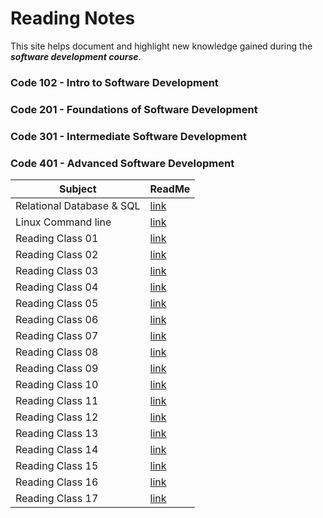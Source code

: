 
 # Reading Notes 

 This site helps document and highlight new knowledge gained during the ***software development course***.


### Code 102 - Intro to Software Development
### Code 201 - Foundations of Software Development
### Code 301 - Intermediate Software Development
### Code 401 - Advanced Software Development



| Subject        | ReadMe                          |
|---------------|---------------------------------|
| Relational Database & SQL | [link](./Relational%20Database/README.md) |
| Linux Command line | [link](./Linux%20Command%20line/README.md) |
| Reading Class 01 | [link](./ReadingC1/README.md) |
| Reading Class 02  | [link](./ReadingC2/README.md) |
| Reading Class 03  | [link](./ReadingC3/README.md) |
| Reading Class 04  | [link](./ReadingC4/README.md) |
| Reading Class 05  | [link](https://malakodtalla.github.io/reading-notes/ReadingC5/) |
| Reading Class 06  | [link](./ReadingC6/README.md) |
| Reading Class 07  | [link](https://malakodtalla.github.io/reading-notes/ReadingC7/) |
| Reading Class 08  | [link](https://malakodtalla.github.io/reading-notes/ReadingC8/) |
| Reading Class 09  | [link](https://malakodtalla.github.io/reading-notes/ReadingC9/) |
| Reading Class 10  | [link](https://malakodtalla.github.io/reading-notes/ReadingC10/) |
| Reading Class 11 | [link](https://malakodtalla.github.io/reading-notes/ReadingC11/) |
| Reading Class 12 | [link](https://malakodtalla.github.io/reading-notes/ReadingC12/) |
| Reading Class 13 | [link](https://malakodtalla.github.io/reading-notes/ReadingC13) |
| Reading Class 14 | [link](https://malakodtalla.github.io/reading-notes/ReadingC14/) |
| Reading Class 15 | [link](https://malakodtalla.github.io/reading-notes/ReadingC15/) |
| Reading Class 16 | [link](https://malakodtalla.github.io/reading-notes/ReadingC16/) |
| Reading Class 17 | [link](https://malakodtalla.github.io/reading-notes/ReadingC17/) |

